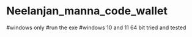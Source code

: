 # Neelanjan_manna_code_wallet
#windows only
#run the exe
#windows 10 and 11 64 bit tried and tested
